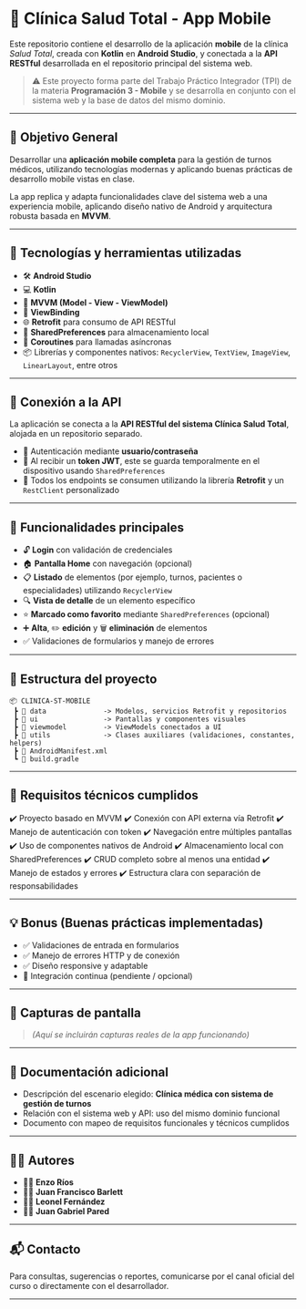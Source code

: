 # 📱 Clínica Salud Total - App Mobile

Este repositorio contiene el desarrollo de la aplicación **mobile** de la clínica *Salud Total*, creada con **Kotlin** en **Android Studio**, y conectada a la **API RESTful** desarrollada en el repositorio principal del sistema web.

> ⚠️ Este proyecto forma parte del Trabajo Práctico Integrador (TPI) de la materia **Programación 3 - Mobile** y se desarrolla en conjunto con el sistema web y la base de datos del mismo dominio.

---

## 🎯 Objetivo General

Desarrollar una **aplicación mobile completa** para la gestión de turnos médicos, utilizando tecnologías modernas y aplicando buenas prácticas de desarrollo mobile vistas en clase.

La app replica y adapta funcionalidades clave del sistema web a una experiencia mobile, aplicando diseño nativo de Android y arquitectura robusta basada en **MVVM**.

---

## 🧩 Tecnologías y herramientas utilizadas

* 🛠️ **Android Studio**
* 💻 **Kotlin**
* 🧱 **MVVM (Model - View - ViewModel)**
* 🧮 **ViewBinding**
* 🌐 **Retrofit** para consumo de API RESTful
* 🧾 **SharedPreferences** para almacenamiento local
* 🔄 **Coroutines** para llamadas asíncronas
* 📦 Librerías y componentes nativos: `RecyclerView`, `TextView`, `ImageView`, `LinearLayout`, entre otros

---

## 🔌 Conexión a la API

La aplicación se conecta a la **API RESTful del sistema Clínica Salud Total**, alojada en un repositorio separado.

* 🔐 Autenticación mediante **usuario/contraseña**
* 📲 Al recibir un **token JWT**, este se guarda temporalmente en el dispositivo usando `SharedPreferences`
* 🔁 Todos los endpoints se consumen utilizando la librería **Retrofit** y un `RestClient` personalizado

---

## 📱 Funcionalidades principales

* 🔓 **Login** con validación de credenciales
* 🏠 **Pantalla Home** con navegación (opcional)
* 📋 **Listado** de elementos (por ejemplo, turnos, pacientes o especialidades) utilizando `RecyclerView`
* 🔍 **Vista de detalle** de un elemento específico
* ⭐ **Marcado como favorito** mediante `SharedPreferences` (opcional)
* ➕ **Alta**, ✏️ **edición** y 🗑️ **eliminación** de elementos
* ✅ Validaciones de formularios y manejo de errores

---

## 📂 Estructura del proyecto

```
📦 CLINICA-ST-MOBILE
 ┣ 📁 data              -> Modelos, servicios Retrofit y repositorios
 ┣ 📁 ui                -> Pantallas y componentes visuales
 ┣ 📁 viewmodel         -> ViewModels conectados a UI
 ┣ 📁 utils             -> Clases auxiliares (validaciones, constantes, helpers)
 ┣ 📄 AndroidManifest.xml
 ┗ 📄 build.gradle
```

---

## 🧪 Requisitos técnicos cumplidos

✔️ Proyecto basado en MVVM
✔️ Conexión con API externa vía Retrofit
✔️ Manejo de autenticación con token
✔️ Navegación entre múltiples pantallas
✔️ Uso de componentes nativos de Android
✔️ Almacenamiento local con SharedPreferences
✔️ CRUD completo sobre al menos una entidad
✔️ Manejo de estados y errores
✔️ Estructura clara con separación de responsabilidades

---

## 💡 Bonus (Buenas prácticas implementadas)

* ✅ Validaciones de entrada en formularios
* ✅ Manejo de errores HTTP y de conexión
* ✅ Diseño responsive y adaptable
* 🚧 Integración continua (pendiente / opcional)

---

## 📸 Capturas de pantalla

> *(Aquí se incluirán capturas reales de la app funcionando)*

---

## 📄 Documentación adicional

* Descripción del escenario elegido: **Clínica médica con sistema de gestión de turnos**
* Relación con el sistema web y API: uso del mismo dominio funcional
* Documento con mapeo de requisitos funcionales y técnicos cumplidos

---

## 🧑‍💻 Autores

* 👨‍💻 **Enzo Ríos**
* 👨‍💻 **Juan Francisco Barlett**
* 👨‍💻 **Leonel Fernández**
* 👨‍💻 **Juan Gabriel Pared**

---

## 📬 Contacto

Para consultas, sugerencias o reportes, comunicarse por el canal oficial del curso o directamente con el desarrollador.

---
